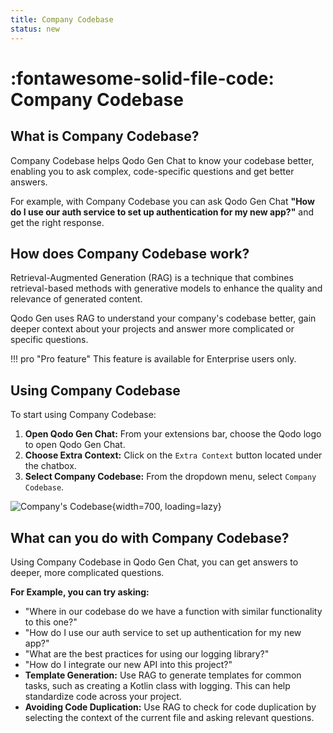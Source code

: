 ```yaml
---
title: Company Codebase
status: new
---
```


# :fontawesome-solid-file-code: Company Codebase

## What is Company Codebase?

Company Codebase helps Qodo Gen Chat to know your codebase better, enabling you to ask complex, code-specific questions and get better answers.

For example, with Company Codebase you can ask Qodo Gen Chat **"How do I use our auth service to set up authentication for my new app?"** and get the right response.

## How does Company Codebase work?

Retrieval-Augmented Generation (RAG) is a technique that combines retrieval-based methods with generative models to enhance the quality and relevance of generated content.

Qodo Gen uses RAG to understand your company's codebase better, gain deeper context about your projects and answer more complicated or specific questions.

!!! pro "Pro feature"
    This feature is available for Enterprise users only.

## Using Company Codebase

To start using Company Codebase:

1. **Open Qodo Gen Chat:** From your extensions bar, choose the Qodo logo to open Qodo Gen Chat.
2. **Choose Extra Context:** Click on the `Extra Context` button located under the chatbox.
3. **Select Company Codebase:** From the dropdown menu, select `Company Codebase`.

![Company's Codebase](https://www.qodo.ai/images/codiumate/companys-codebase.png){width=700, loading=lazy}

## What can you do with Company Codebase? 

Using Company Codebase in Qodo Gen Chat, you can get answers to deeper, more complicated questions.

**For Example, you can try asking:**

* "Where in our codebase do we have a function with similar functionality to this one?"
* "How do I use our auth service to set up authentication for my new app?"
* "What are the best practices for using our logging library?"
* "How do I integrate our new API into this project?"
* **Template Generation:** Use RAG to generate templates for common tasks, such as creating a Kotlin class with logging. This can help standardize code across your project.
* **Avoiding Code Duplication:** Use RAG to check for code duplication by selecting the context of the current file and asking relevant questions.


<!-- ## Indexing Strategy

* **Focus on Specific Contexts:** Index folders or files relevant to your task (e.g., src, code completions). Avoid indexing the entire project.
* **Examples Folder:** Create an examples folder and add it to the context. This can be used to store good examples and improve the quality of responses.
* **External Code:** If you are using a new or undocumented API, create an "External code" folder in your project and add the source code there. This can be indexed to provide context for your questions and improve the answers dramatically. -->
